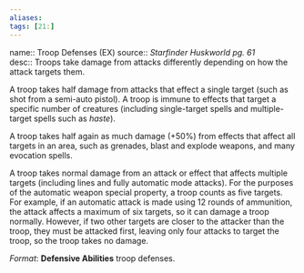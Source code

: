 ```yaml
---
aliases: 
tags: [21:]
---
```


name:: Troop Defenses (EX)
source:: _Starfinder Huskworld pg. 61_  
desc:: Troops take damage from attacks differently depending on how the attack targets them.

A troop takes half damage from attacks that effect a single target (such as shot from a semi-auto pistol). A troop is immune to effects that target a specific number of creatures (including single-target spells and multiple-target spells such as _haste_).

A troop takes half again as much damage (+50%) from effects that affect all targets in an area, such as grenades, blast and explode weapons, and many evocation spells.

A troop takes normal damage from an attack or effect that affects multiple targets (including lines and fully automatic mode attacks). For the purposes of the automatic weapon special property, a troop counts as five targets. For example, if an automatic attack is made using 12 rounds of ammunition, the attack affects a maximum of six targets, so it can damage a troop normally. However, if two other targets are closer to the attacker than the troop, they must be attacked first, leaving only four attacks to target the troop, so the troop takes no damage.

_Format_: **Defensive Abilities** troop defenses.
